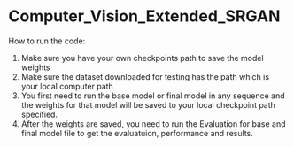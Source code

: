 # Computer_Vision_Extended_SRGAN
How to run the code:
1. Make sure you have your own checkpoints path to save the model weights
2. Make sure the dataset downloaded for testing has the path which is your local computer path
3. You first need to run the base model or final model in any sequence and the weights for that model will be saved to your local checkpoint path specified.
4. After the weights are saved, you need to run the Evaluation for base and final model file to get the evaluatuion, performance and results.
